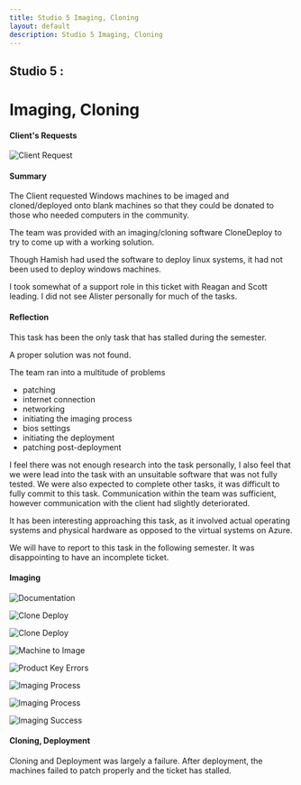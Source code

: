 ```yaml
---
title: Studio 5 Imaging, Cloning
layout: default
description: Studio 5 Imaging, Cloning
---
```


## Studio 5 : 
# Imaging, Cloning

#### Client's Requests

![Client Request](images\Imaging_Cloning\1ClientRequest.png "Client Request")

#### Summary

The Client requested Windows machines to be imaged and cloned/deployed onto blank machines so that they could be donated to those who needed computers in the community.

The team was provided with an imaging/cloning software CloneDeploy to try to come up with a working solution.

Though Hamish had used the software to deploy linux systems, it had not been used to deploy windows machines.

I took somewhat of a support role in this ticket with Reagan and Scott leading. I did not see Alister personally for much of the tasks. 

#### Reflection

This task has been the only task that has stalled during the semester. 

A proper solution was not found.

The team ran into a multitude of problems

* patching
* internet connection
* networking
* initiating the imaging process
* bios settings
* initiating the deployment
* patching post-deployment

I feel there was not enough research into the task personally, 
I also feel that we were lead into the task with an unsuitable software that was not fully tested.
We were also expected to complete other tasks, it was difficult to fully commit to this task.
Communication within the team was sufficient, however communication with the client had slightly deteriorated.

It has been interesting approaching this task, as it involved actual operating systems and physical hardware as opposed to the virtual systems on Azure.

We will have to report to this task in the following semester.
It was disappointing to have an incomplete ticket.

#### Imaging 

![Documentation](images\Imaging_Cloning\2ImagingDocumentation.jpg "Documentation")

![Clone Deploy](images\Imaging_Cloning\3CloneDeploy.jpg "Clone Deploy")

![Clone Deploy](images\Imaging_Cloning\4CloneDeploy.jpg "Clone Deploy")

![Machine to Image](images\Imaging_Cloning\5MachinetoImage.jpg "Machine to Image")

![Product Key Errors](images\Imaging_Cloning\6ProductKeyErrors.jpg "Product Key Errors")

![Imaging Process](images\Imaging_Cloning\7ImagingProcess.jpg "Imaging Process")

![Imaging Process](images\Imaging_Cloning\8ImagingProcess.jpg "Imaging Process")

![Imaging Success](images\Imaging_Cloning\9ImagingSuccess.jpg "Imaging Success")

#### Cloning, Deployment

Cloning and Deployment was largely a failure.
After deployment, the machines failed to patch properly and the ticket has stalled.